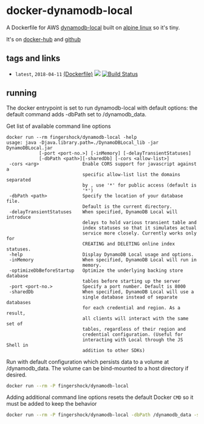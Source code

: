# docker-dynamodb-local

A Dockerfile for AWS [dynamodb-local](http://docs.aws.amazon.com/amazondynamodb/latest/developerguide/Tools.DynamoDBLocal.html) built on [alpine linux](http://www.alpinelinux.org/) so it's tiny.

It's on [docker-hub](https://hub.docker.com/r/fingershock/dynamodb-local/) and [github](https://github.com/iJJi/docker-dynamodb-local)

## tags and links
 * `latest`, `2018-04-11` [(Dockerfile)](https://github.com/iJJi/docker-dynamodb-local/blob/master/Dockerfile) [![](https://images.microbadger.com/badges/version/fingershock/dynamodb-local.svg)](https://microbadger.com/images/fingershock/dynamodb-local "Get your own version badge on microbadger.com") [![Build Status](https://travis-ci.org/iJJi/docker-dynamodb-local.svg?branch=master)](https://travis-ci.org/iJJi/docker-dynamodb-local)

## running

The docker entrypoint is set to run dynamodb-local with default options: the default command adds -dbPath set to /dynamodb_data.

Get list of available command line options
```
docker run --rm fingershock/dynamodb-local -help
usage: java -Djava.library.path=./DynamoDBLocal_lib -jar DynamoDBLocal.jar
            [-port <port-no.>] [-inMemory] [-delayTransientStatuses]
            [-dbPath <path>][-sharedDb] [-cors <allow-list>]
 -cors <arg>                Enable CORS support for javascript against a
                            specific allow-list list the domains separated
                            by , use '*' for public access (default is
                            '*')
 -dbPath <path>             Specify the location of your database file.
                            Default is the current directory.
 -delayTransientStatuses    When specified, DynamoDB Local will introduce
                            delays to hold various transient table and
                            index statuses so that it simulates actual
                            service more closely. Currently works only for
                            CREATING and DELETING online index statuses.
 -help                      Display DynamoDB Local usage and options.
 -inMemory                  When specified, DynamoDB Local will run in
                            memory.
 -optimizeDbBeforeStartup   Optimize the underlying backing store database
                            tables before starting up the server
 -port <port-no.>           Specify a port number. Default is 8000
 -sharedDb                  When specified, DynamoDB Local will use a
                            single database instead of separate databases
                            for each credential and region. As a result,
                            all clients will interact with the same set of
                            tables, regardless of their region and
                            credential configuration. (Useful for
                            interacting with Local through the JS Shell in
                            addition to other SDKs)
```


Run with default configuration which persists data to a volume at /dynamodb_data. The volume can be bind-mounted to a host directory if desired.
```sh
docker run --rm -P fingershock/dynamodb-local 
```


Adding additional command line options resets the default Docker `CMD` so it must be added to keep the behavior
```sh
docker run --rm -P fingershock/dynamodb-local -dbPath /dynamodb_data -sharedDb 
```
